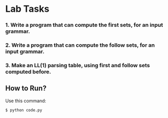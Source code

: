 # Lab Tasks
### 1. Write a program that can compute the first sets, for an input grammar.
### 2. Write a program that can compute the follow sets, for an input grammar.
### 3. Make an LL(1) parsing table, using first and follow sets computed before.

## How to Run?
Use this command:
```shell
$ python code.py
```
